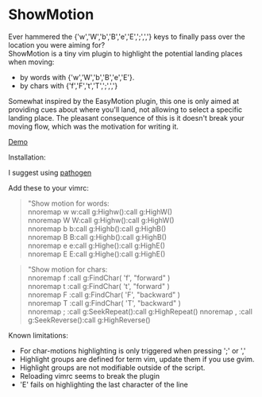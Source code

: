 ShowMotion
==========

Ever hammered the {'w','W','b','B','e','E',';',','} keys to finally pass over the location you were aiming for?  
ShowMotion is a tiny vim plugin to highlight the potential landing places when moving:

* by words with {'w','W','b','B','e','E'}.
* by chars with {'f','F','t','T',';',','}

Somewhat inspired by the EasyMotion plugin, this one is only aimed at providing cues about where you'll land, not allowing to select a specific landing place. The pleasant consequence of this is it doesn't break your moving flow, which was the motivation for writing it.

 [Demo]()


Installation:

 I suggest using [pathogen](https://github.com/tpope/vim-pathogen)


Add these to your vimrc:  
  > "Show motion for words:  
    nnoremap <silent> w w:call g:Highw()<Enter>:call g:HighW()<Enter>  
    nnoremap <silent> W W:call g:Highw()<Enter>:call g:HighW()<Enter>  
    nnoremap <silent> b b:call g:Highb()<Enter>:call g:HighB()<Enter>  
    nnoremap <silent> B B:call g:Highb()<Enter>:call g:HighB()<Enter>  
    nnoremap <silent> e e:call g:Highe()<Enter>:call g:HighE()<Enter>  
    nnoremap <silent> E E:call g:Highe()<Enter>:call g:HighE()<Enter>  

  > "Show motion for chars:  
    nnoremap f :call g:FindChar( 'f', "forward" )<CR>  
    nnoremap t :call g:FindChar( 't', "forward" )<CR>  
    nnoremap F :call g:FindChar( 'F', "backward" )<CR>  
    nnoremap T :call g:FindChar( 'T', "backward" )<CR>  
    nnoremap ; :call g:SeekRepeat()<CR>:call g:HighRepeat()<CR>
    nnoremap , :call g:SeekReverse()<CR>:call g:HighReverse()<CR>


Known limitations:

* For char-motions highlighting is only triggered when pressing ';' or ','
* Highlight groups are defined for term vim, update them if you use gvim.
* Highlight groups are not modifiable outside of the script.
* Reloading vimrc seems to break the plugin
* 'E' fails on highlighting the last character of the line
